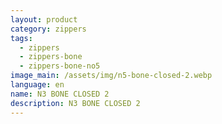```yaml
---
layout: product
category: zippers
tags:
  - zippers
  - zippers-bone
  - zippers-bone-no5
image_main: /assets/img/n5-bone-closed-2.webp
language: en
name: N3 BONE CLOSED 2
description: N3 BONE CLOSED 2
---
```

